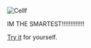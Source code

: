 ![Cellf](https://camo.githubusercontent.com/eb5383f02c4367b214bfcf3bb9635b3f52cdc589/687474703a2f2f6f7869736d2e636f6d2f63656c6c662f696d672f63656c6c662e737667)

IM THE SMARTEST!!!!!!!!!!!!!

[Try it](/cellf) for yourself.
